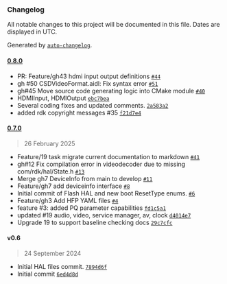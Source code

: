 ### Changelog

All notable changes to this project will be documented in this file. Dates are displayed in UTC.

Generated by [`auto-changelog`](https://github.com/CookPete/auto-changelog).

#### [0.8.0](https://github.com/rdkcentral/rdk-halif-aidl/compare/0.7.0...0.8.0)

- PR: Feature/gh43 hdmi input output definitions [`#44`](https://github.com/rdkcentral/rdk-halif-aidl/pull/44)
- gh #50 CSDVideoFormat.aidl: Fix syntax error [`#51`](https://github.com/rdkcentral/rdk-halif-aidl/pull/51)
- gh#45 Move source code generating logic into CMake module [`#40`](https://github.com/rdkcentral/rdk-halif-aidl/pull/40)
- HDMIInput, HDMIOutput [`ebc7bea`](https://github.com/rdkcentral/rdk-halif-aidl/commit/ebc7beaf37780a40e998c00cc7b0224e000cdf2e)
- Several coding fixes and updated comments. [`2a583a2`](https://github.com/rdkcentral/rdk-halif-aidl/commit/2a583a2953a2ec5144e0fcb04d4c645fd36e1048)
- added rdk copyright messages #35 [`f21d7e4`](https://github.com/rdkcentral/rdk-halif-aidl/commit/f21d7e4093b020b202500707d3fb7805a69f5ca1)

#### [0.7.0](https://github.com/rdkcentral/rdk-halif-aidl/compare/v0.6...0.7.0)

> 26 February 2025

- Feature/19 task migrate current documentation to markdown [`#41`](https://github.com/rdkcentral/rdk-halif-aidl/pull/41)
- gh#12 Fix compilation error in videodecoder due to missing com/rdk/hal/State.h [`#13`](https://github.com/rdkcentral/rdk-halif-aidl/pull/13)
- Merge gh7 DeviceInfo from main to develop [`#11`](https://github.com/rdkcentral/rdk-halif-aidl/pull/11)
- Feature/gh7 add deviceinfo interface [`#8`](https://github.com/rdkcentral/rdk-halif-aidl/pull/8)
- Initial commit of Flash HAL and new boot ResetType enums. [`#6`](https://github.com/rdkcentral/rdk-halif-aidl/pull/6)
- Feature/gh3 Add HFP YAML files [`#4`](https://github.com/rdkcentral/rdk-halif-aidl/pull/4)
- feature #3: added PQ parameter capabilities [`fd1c5a1`](https://github.com/rdkcentral/rdk-halif-aidl/commit/fd1c5a1591a6eae490601c6b1ac2038428785fd2)
- updated #19 audio, video, service manager, av, clock [`d4014e7`](https://github.com/rdkcentral/rdk-halif-aidl/commit/d4014e73abd0e4bb10cd88c856d9cb53e45c170c)
- Upgrade 19 to support baseline checking docs [`29c7cfc`](https://github.com/rdkcentral/rdk-halif-aidl/commit/29c7cfc07fed5774b3c8244f885f6726449d0ffc)

#### v0.6

> 24 September 2024

- Initial HAL files commit. [`7894d6f`](https://github.com/rdkcentral/rdk-halif-aidl/commit/7894d6f9f6aaf8a7220954ca8eeb5886ae9c6774)
- Initial commit [`6ed4d8d`](https://github.com/rdkcentral/rdk-halif-aidl/commit/6ed4d8d176156f7154543d5f6dad3240312e5c69)
